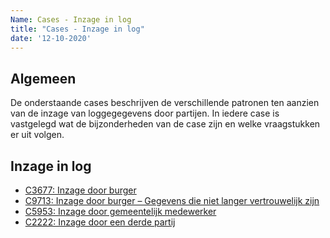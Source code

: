 ```yaml
---
Name: Cases - Inzage in log
title: "Cases - Inzage in log"
date: '12-10-2020'
---
```


## Algemeen
De onderstaande cases beschrijven de verschillende patronen ten aanzien van de inzage van loggegegevens door partijen. In iedere case is vastgelegd wat de bijzonderheden van de case zijn en welke vraagstukken er uit volgen. 

## Inzage in log
- [C3677: Inzage door burger](./../artefacten/3677.md)
- [C9713: Inzage door burger – Gegevens die niet langer vertrouwelijk zijn](./../artefacten/9713.md)
- [C5953: Inzage door gemeentelijk medewerker](./../artefacten/5953.md)
- [C2222: Inzage door een derde partij](./../artefacten/2222.md)
